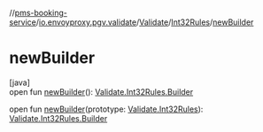 //[pms-booking-service](../../../../index.md)/[io.envoyproxy.pgv.validate](../../index.md)/[Validate](../index.md)/[Int32Rules](index.md)/[newBuilder](new-builder.md)

# newBuilder

[java]\
open fun [newBuilder](new-builder.md)(): [Validate.Int32Rules.Builder](-builder/index.md)

open fun [newBuilder](new-builder.md)(prototype: [Validate.Int32Rules](index.md)): [Validate.Int32Rules.Builder](-builder/index.md)